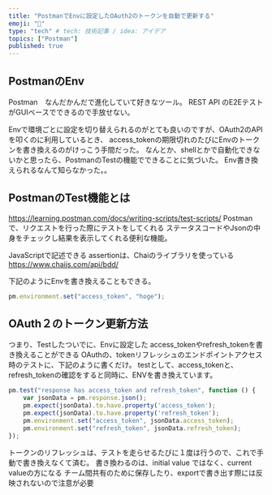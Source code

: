 ```yaml
---
title: "PostmanでEnvに設定したOAuth2のトークンを自動で更新する"
emoji: "🏣"
type: "tech" # tech: 技術記事 / idea: アイデア
topics: ["Postman"]
published: true
---
```

## PostmanのEnv
Postman　なんだかんだで進化していて好きなツール。
REST API のE2EテストがGUIベースでできるので手放せない。

Envで環境ごとに設定を切り替えられるのがとても良いのですが、OAuth2のAPIを叩くのに利用しているとき、
access_tokenの期限切れのたびにEnvのトークンを書き換えるのがけっこう手間だった。
なんとか、shellとかで自動化できないかと思ったら、PostmanのTestの機能でできることに気づいた。
Env書き換えられるなんて知らなかった。。

## PostmanのTest機能とは
https://learning.postman.com/docs/writing-scripts/test-scripts/
Postmanで、リクエストを行った際にテストをしてくれる
ステータスコードやJsonの中身をチェックし結果を表示してくれる便利な機能。

JavaScriptで記述できる
assertionは、Chaiのライブラリを使っている
https://www.chaijs.com/api/bdd/

下記のようにEnvを書き換えることもできる。
```js
pm.environment.set("access_token", "hoge");
```

## OAuth２のトークン更新方法
つまり、Testしたついでに、Envに設定した access_tokenやrefresh_tokenを書き換えることができる
OAuthの、tokenリフレッシュのエンドポイントアクセス時のテストに、下記のように書くだけ。
testとして、access_tokenと、refresh_tokenの確認をすると同時に、ENVを書き換えています。

```js
pm.test("response has access_token and refresh_token", function () {
    var jsonData = pm.response.json();
    pm.expect(jsonData).to.have.property('access_token');
    pm.expect(jsonData).to.have.property('refresh_token');
    pm.environment.set("access_token", jsonData.access_token);
    pm.environment.set("refresh_token", jsonData.refresh_token);
});
```

トークンのリフレッシュは、テストを走らせるたびに１度は行うので、これで手動で書き換えなくて済む。
書き換わるのは、initial value ではなく、current valueの方になる
チーム間共有のために保存したり、exportで書き出す際には反映されないので注意が必要